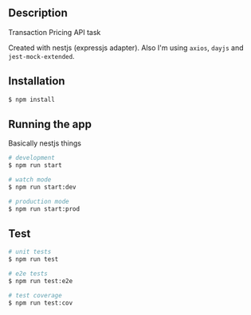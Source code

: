 ## Description

Transaction Pricing API task

Created with nestjs (expressjs adapter). Also I'm using `axios`, `dayjs` and `jest-mock-extended`.

## Installation

```bash
$ npm install
```

## Running the app

Basically nestjs things

```bash
# development
$ npm run start

# watch mode
$ npm run start:dev

# production mode
$ npm run start:prod
```

## Test

```bash
# unit tests
$ npm run test

# e2e tests
$ npm run test:e2e

# test coverage
$ npm run test:cov
```